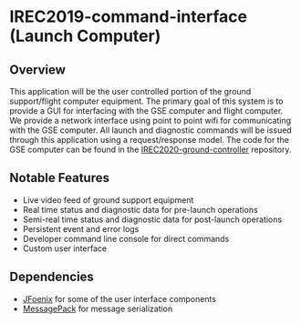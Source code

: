 # IREC2019-command-interface (Launch Computer)

## Overview
This application will be the user controlled portion of the ground support/flight computer equipment.
The primary goal of this system is to provide a GUI for interfacing with the GSE computer
and flight computer. We provide a network interface using point to point wifi for communicating with the GSE computer. All launch and diagnostic commands will be issued through this application using a request/response
model. The code for the GSE computer can be found in the [IREC2020-ground-controller](https://github.com/SEDS-UCF/IREC2020-ground-controller)
repository.

## Notable Features
* Live video feed of ground support equipment
* Real time status and diagnostic data for pre-launch operations
* Semi-real time status and diagnostic data for post-launch operations
* Persistent event and error logs
* Developer command line console for direct commands
* Custom user interface

## Dependencies
* [JFoenix](https://github.com/jfoenixadmin/JFoenix) for some of the user interface components
* [MessagePack](https://msgpack.org/index.html) for message serialization

